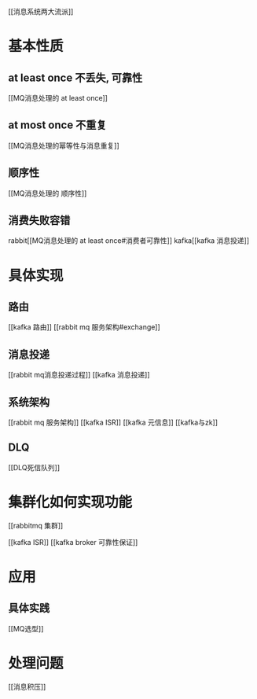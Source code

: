 [[消息系统两大流派]]

# 基本性质
## at least once 不丢失, 可靠性
[[MQ消息处理的 at least once]]

## at most once 不重复
[[MQ消息处理的幂等性与消息重复]]

## 顺序性
[[MQ消息处理的 顺序性]]

## 消费失败容错
rabbit[[MQ消息处理的 at least once#消费者可靠性]]
kafka[[kafka 消息投递]]

# 具体实现

## 路由
[[kafka 路由]]
[[rabbit mq 服务架构#exchange]]

## 消息投递
[[rabbit mq消息投递过程]]
[[kafka 消息投递]]

## 系统架构
[[rabbit mq 服务架构]]
[[kafka ISR]] 
[[kafka 元信息]]
[[kafka与zk]]

## DLQ
[[DLQ死信队列]]

# 集群化如何实现功能

[[rabbitmq 集群]]

[[kafka ISR]]
[[kafka broker 可靠性保证]]
# 应用
## 具体实践
[[MQ选型]]

# 处理问题
[[消息积压]]



